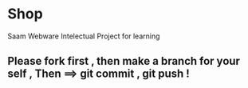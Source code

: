 # Shop
Saam Webware Intelectual Project for learning

## Please fork first , then make a branch for your self , Then ==> git commit , git push !
